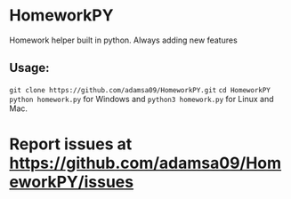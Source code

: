 # HomeworkPY
Homework helper built in python. Always adding new features

## Usage:
`git clone https://github.com/adamsa09/HomeworkPY.git`
`cd HomeworkPY`
`python homework.py` for Windows and `python3 homework.py` for Linux and Mac.

# Report issues at https://github.com/adamsa09/HomeworkPY/issues
